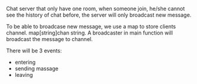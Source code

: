 
Chat server that only have one room, when someone join, he/she cannot see the history of chat before, the server will only broadcast new message.

To be able to broadcase new message, we use a map to store clients channel. map[string]chan string.
A broadcaster in main function will broadcast the message to channel.

There will be 3 events:
- entering
- sending massage
- leaving

